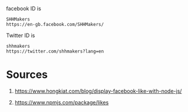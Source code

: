 facebook ID is

```
SHHMakers
https://en-gb.facebook.com/SHHMakers/
```

Twitter ID is

```
shhmakers
https://twitter.com/shhmakers?lang=en
```

# Sources

1. https://www.hongkiat.com/blog/display-facebook-like-with-node-js/

2. https://www.npmjs.com/package/likes
